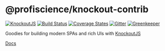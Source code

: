 # @profiscience/knockout-contrib

[![KnockoutJS][knockout-shield]][knockoutjs]
[![Build Status][travis-ci-shield]][travis-ci]
[![Coverage States][codecov-shield]][codecov]
[![Gitter][gitter-shield]][gitter]
[![Greenkeeper][greenkeeper-shield]][greenkeeper]

Goodies for building modern SPAs and rich UIs with [KnockoutJS][knockoutjs]

[Docs](./packages/_)

[knockoutjs]: https://knockoutjs.com
[knockout-shield]: https://img.shields.io/badge/KnockoutJS-^3.4.0--rc-red.svg
[travis-ci]: https://travis-ci.org/Profiscience/knockout-contrib/
[travis-ci-shield]: https://img.shields.io/travis/Profiscience/knockout-contrib/master.svg
[codecov]: https://codecov.io/gh/Profiscience/knockout-contrib
[codecov-shield]: https://img.shields.io/codecov/c/github/Profiscience/knockout-contrib.svg
[gitter]: https://gitter.im/Profiscience/knockout-contrib
[gitter-shield]: https://img.shields.io/gitter/room/profiscience/knockout-contrib.svg
[greenkeeper]: https://greenkeeper.io/
[greenkeeper-shield]: https://badges.greenkeeper.io/Profiscience/knockout-contrib.svg
